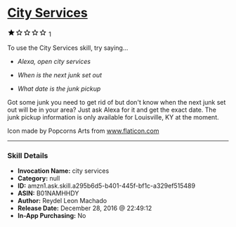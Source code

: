 # [City Services](http://alexa.amazon.com/#skills/amzn1.ask.skill.a295b6d5-b401-445f-bf1c-a329ef515489)
![1 stars](../../images/ic_star_black_18dp_1x.png)![1 stars](../../images/ic_star_border_black_18dp_1x.png)![1 stars](../../images/ic_star_border_black_18dp_1x.png)![1 stars](../../images/ic_star_border_black_18dp_1x.png)![1 stars](../../images/ic_star_border_black_18dp_1x.png) 1

To use the City Services skill, try saying...

* *Alexa, open city services*

* *When is the next junk set out*

* *What date is the junk pickup*

Got some junk you need to get rid of but don't know when the next junk set out will be in your area? Just ask Alexa for it and get the exact date. The junk pickup information is only available for Louisville, KY at the moment.

Icon made by Popcorns Arts from www.flaticon.com

***

### Skill Details

* **Invocation Name:** city services
* **Category:** null
* **ID:** amzn1.ask.skill.a295b6d5-b401-445f-bf1c-a329ef515489
* **ASIN:** B01NAMHHDY
* **Author:** Reydel Leon Machado
* **Release Date:** December 28, 2016 @ 22:49:12
* **In-App Purchasing:** No
